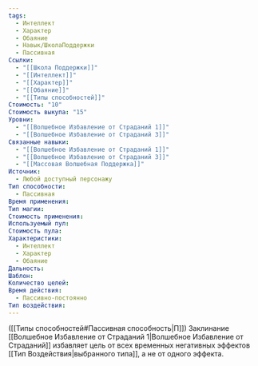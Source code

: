 ```yaml
---
tags:
  - Интеллект
  - Характер
  - Обаяние
  - Навык/ШколаПоддержки
  - Пассивная
Ссылки:
  - "[[Школа Поддержки]]"
  - "[[Интеллект]]"
  - "[[Характер]]"
  - "[[Обаяние]]"
  - "[[Типы способностей]]"
Стоимость: "10"
Стоимость выкупа: "15"
Уровни:
  - "[[Волшебное Избавление от Страданий 1]]"
  - "[[Волшебное Избавление от Страданий 3]]"
Связанные навыки:
  - "[[Волшебное Избавление от Страданий 1]]"
  - "[[Волшебное Избавление от Страданий 3]]"
  - "[[Массовая Волшебная Поддержка]]"
Источник:
  - Любой доступный персонажу
Тип способности:
  - Пассивная
Время применения: 
Тип магии: 
Стоимость применения: 
Используемый пул: 
Стоимость пула: 
Характеристики:
  - Интеллект
  - Характер
  - Обаяние
Дальность: 
Шаблон: 
Количество целей: 
Время действия:
  - Пассивно-постоянно
Тип воздействия:
---
```

([[Типы способностей#Пассивная способность|П]]) Заклинание [[Волшебное Избавление от Страданий 1|Волшебное Избавление от Страданий]] избавляет цель от всех временных негативных эффектов [[Тип Воздействия|выбранного типа]], а не от одного эффекта.  